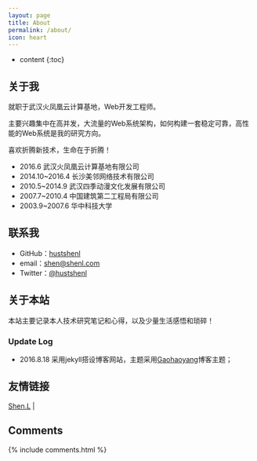 ```yaml
---
layout: page
title: About
permalink: /about/
icon: heart
---
```


* content
{:toc}

## 关于我

就职于武汉火凤凰云计算基地，Web开发工程师。

主要兴趣集中在高并发，大流量的Web系统架构，如何构建一套稳定可靠，高性能的Web系统是我的研究方向。

喜欢折腾新技术，生命在于折腾！

+ 2016.6 武汉火凤凰云计算基地有限公司
+ 2014.10~2016.4 长沙美邻网络技术有限公司
+ 2010.5~2014.9 武汉四季动漫文化发展有限公司
+ 2007.7~2010.4 中国建筑第二工程局有限公司
+ 2003.9~2007.6 华中科技大学

## 联系我

* GitHub：[hustshenl](https://github.com/hustshenl)
* email：[shen@shenl.com](mailto:shen@shenl.com)
* Twitter：[@hustshenl](https://twitter.com/hustshenl)

## 关于本站

本站主要记录本人技术研究笔记和心得，以及少量生活感悟和琐碎！

### Update Log

* 2016.8.18 采用jekyll搭设博客网站，主题采用[Gaohaoyang](https://gaohaoyang.github.io/about/)博客主题；

## 友情链接

[Shen.L](http://www.shenl.com) \| 

## Comments

{% include comments.html %}
